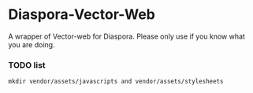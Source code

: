 # Diaspora-Vector-Web

A wrapper of Vector-web for Diaspora. Please only use if you know what you are doing.

### TODO list

`mkdir vendor/assets/javascripts and vendor/assets/stylesheets`